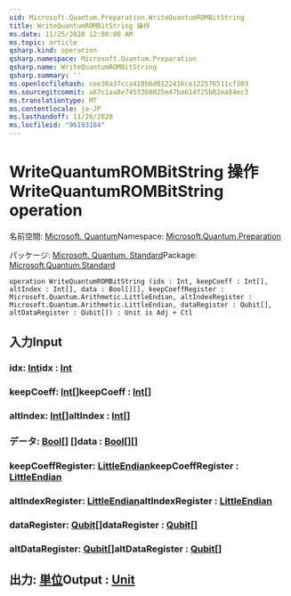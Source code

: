 ```yaml
---
uid: Microsoft.Quantum.Preparation.WriteQuantumROMBitString
title: WriteQuantumROMBitString 操作
ms.date: 11/25/2020 12:00:00 AM
ms.topic: article
qsharp.kind: operation
qsharp.namespace: Microsoft.Quantum.Preparation
qsharp.name: WriteQuantumROMBitString
qsharp.summary: ''
ms.openlocfilehash: cee30a37cca418b6d0122416ce122576511cf303
ms.sourcegitcommit: a87c1aa8e7453360025e47ba614f25b02ea84ec3
ms.translationtype: MT
ms.contentlocale: ja-JP
ms.lasthandoff: 11/26/2020
ms.locfileid: "96193184"
---
```

# <a name="writequantumrombitstring-operation"></a><span data-ttu-id="382f3-102">WriteQuantumROMBitString 操作</span><span class="sxs-lookup"><span data-stu-id="382f3-102">WriteQuantumROMBitString operation</span></span>

<span data-ttu-id="382f3-103">名前空間: [Microsoft. Quantum](xref:Microsoft.Quantum.Preparation)</span><span class="sxs-lookup"><span data-stu-id="382f3-103">Namespace: [Microsoft.Quantum.Preparation](xref:Microsoft.Quantum.Preparation)</span></span>

<span data-ttu-id="382f3-104">パッケージ: [Microsoft. Quantum. Standard](https://nuget.org/packages/Microsoft.Quantum.Standard)</span><span class="sxs-lookup"><span data-stu-id="382f3-104">Package: [Microsoft.Quantum.Standard](https://nuget.org/packages/Microsoft.Quantum.Standard)</span></span>




```qsharp
operation WriteQuantumROMBitString (idx : Int, keepCoeff : Int[], altIndex : Int[], data : Bool[][], keepCoeffRegister : Microsoft.Quantum.Arithmetic.LittleEndian, altIndexRegister : Microsoft.Quantum.Arithmetic.LittleEndian, dataRegister : Qubit[], altDataRegister : Qubit[]) : Unit is Adj + Ctl
```


## <a name="input"></a><span data-ttu-id="382f3-105">入力</span><span class="sxs-lookup"><span data-stu-id="382f3-105">Input</span></span>

### <a name="idx--int"></a><span data-ttu-id="382f3-106">idx: [Int](xref:microsoft.quantum.lang-ref.int)</span><span class="sxs-lookup"><span data-stu-id="382f3-106">idx : [Int](xref:microsoft.quantum.lang-ref.int)</span></span>




### <a name="keepcoeff--int"></a><span data-ttu-id="382f3-107">keepCoeff: [Int](xref:microsoft.quantum.lang-ref.int)[]</span><span class="sxs-lookup"><span data-stu-id="382f3-107">keepCoeff : [Int](xref:microsoft.quantum.lang-ref.int)[]</span></span>




### <a name="altindex--int"></a><span data-ttu-id="382f3-108">altIndex: [Int](xref:microsoft.quantum.lang-ref.int)[]</span><span class="sxs-lookup"><span data-stu-id="382f3-108">altIndex : [Int](xref:microsoft.quantum.lang-ref.int)[]</span></span>




### <a name="data--bool"></a><span data-ttu-id="382f3-109">データ: [Bool](xref:microsoft.quantum.lang-ref.bool)[] []</span><span class="sxs-lookup"><span data-stu-id="382f3-109">data : [Bool](xref:microsoft.quantum.lang-ref.bool)[][]</span></span>




### <a name="keepcoeffregister--littleendian"></a><span data-ttu-id="382f3-110">keepCoeffRegister: [LittleEndian](xref:Microsoft.Quantum.Arithmetic.LittleEndian)</span><span class="sxs-lookup"><span data-stu-id="382f3-110">keepCoeffRegister : [LittleEndian](xref:Microsoft.Quantum.Arithmetic.LittleEndian)</span></span>




### <a name="altindexregister--littleendian"></a><span data-ttu-id="382f3-111">altIndexRegister: [LittleEndian](xref:Microsoft.Quantum.Arithmetic.LittleEndian)</span><span class="sxs-lookup"><span data-stu-id="382f3-111">altIndexRegister : [LittleEndian](xref:Microsoft.Quantum.Arithmetic.LittleEndian)</span></span>




### <a name="dataregister--qubit"></a><span data-ttu-id="382f3-112">dataRegister: [Qubit](xref:microsoft.quantum.lang-ref.qubit)[]</span><span class="sxs-lookup"><span data-stu-id="382f3-112">dataRegister : [Qubit](xref:microsoft.quantum.lang-ref.qubit)[]</span></span>




### <a name="altdataregister--qubit"></a><span data-ttu-id="382f3-113">altDataRegister: [Qubit](xref:microsoft.quantum.lang-ref.qubit)[]</span><span class="sxs-lookup"><span data-stu-id="382f3-113">altDataRegister : [Qubit](xref:microsoft.quantum.lang-ref.qubit)[]</span></span>





## <a name="output--unit"></a><span data-ttu-id="382f3-114">出力: [単位](xref:microsoft.quantum.lang-ref.unit)</span><span class="sxs-lookup"><span data-stu-id="382f3-114">Output : [Unit](xref:microsoft.quantum.lang-ref.unit)</span></span>

